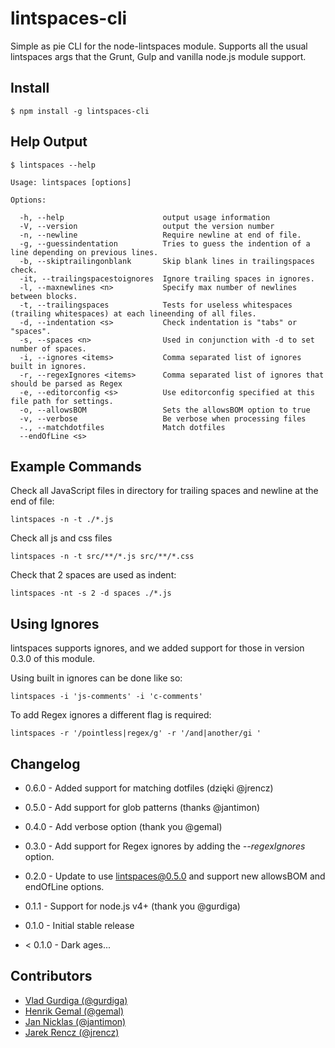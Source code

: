 lintspaces-cli
==============

Simple as pie CLI for the node-lintspaces module. Supports all the usual
lintspaces args that the Grunt, Gulp and vanilla node.js module support.

## Install
```
$ npm install -g lintspaces-cli
```


## Help Output
```
$ lintspaces --help

Usage: lintspaces [options]

Options:

  -h, --help                      output usage information
  -V, --version                   output the version number
  -n, --newline                   Require newline at end of file.
  -g, --guessindentation          Tries to guess the indention of a line depending on previous lines.
  -b, --skiptrailingonblank       Skip blank lines in trailingspaces check.
  -it, --trailingspacestoignores  Ignore trailing spaces in ignores.
  -l, --maxnewlines <n>           Specify max number of newlines between blocks.
  -t, --trailingspaces            Tests for useless whitespaces (trailing whitespaces) at each lineending of all files.
  -d, --indentation <s>           Check indentation is "tabs" or "spaces".
  -s, --spaces <n>                Used in conjunction with -d to set number of spaces.
  -i, --ignores <items>           Comma separated list of ignores built in ignores.
  -r, --regexIgnores <items>      Comma separated list of ignores that should be parsed as Regex
  -e, --editorconfig <s>          Use editorconfig specified at this file path for settings.
  -o, --allowsBOM                 Sets the allowsBOM option to true
  -v, --verbose                   Be verbose when processing files
  -., --matchdotfiles             Match dotfiles
  --endOfLine <s>        
```

## Example Commands

Check all JavaScript files in directory for trailing spaces and newline at the
end of file:

```
lintspaces -n -t ./*.js
```

Check all js and css files

```
lintspaces -n -t src/**/*.js src/**/*.css
```

Check that 2 spaces are used as indent:

```
lintspaces -nt -s 2 -d spaces ./*.js
```

## Using Ignores
lintspaces supports ignores, and we added support for those in version 0.3.0 of
this module.

Using built in ignores can be done like so:

```
lintspaces -i 'js-comments' -i 'c-comments'
```

To add Regex ignores a different flag is required:

```
lintspaces -r '/pointless|regex/g' -r '/and|another/gi '
```

## Changelog

* 0.6.0 - Added support for matching dotfiles (dzięki @jrencz)

* 0.5.0 - Add support for glob patterns (thanks @jantimon)

* 0.4.0 - Add verbose option (thank you @gemal)

* 0.3.0 - Add support for Regex ignores by adding the *--regexIgnores* option.

* 0.2.0 - Update to use lintspaces@0.5.0 and support new allowsBOM and
endOfLine options.

* 0.1.1 - Support for node.js v4+ (thank you @gurdiga)

* 0.1.0 - Initial stable release

* < 0.1.0 - Dark ages...

## Contributors
* [Vlad Gurdiga (@gurdiga)](https://github.com/gurdiga)
* [Henrik Gemal (@gemal)](https://github.com/gemal)
* [Jan Nicklas (@jantimon)](https://github.com/jantimon)
* [Jarek Rencz (@jrencz)](https://github.com/jrencz)
